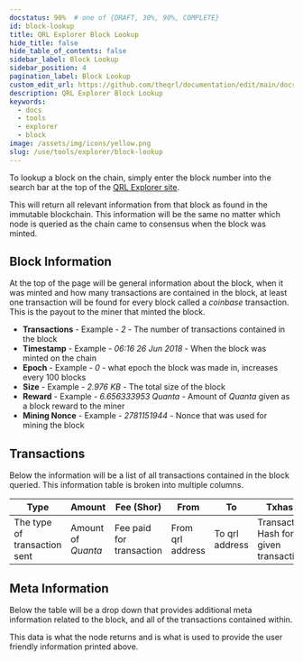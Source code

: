 ```yaml
---
docstatus: 90%  # one of {DRAFT, 30%, 90%, COMPLETE}
id: block-lookup
title: QRL Explorer Block Lookup
hide_title: false
hide_table_of_contents: false
sidebar_label: Block Lookup
sidebar_position: 4
pagination_label: Block Lookup
custom_edit_url: https://github.com/theqrl/documentation/edit/main/docs/Use/Tools/explorer/block-lookup.md
description: QRL Explorer Block Lookup
keywords:
  - docs
  - tools
  - explorer
  - block
image: /assets/img/icons/yellow.png
slug: /use/tools/explorer/block-lookup
---
```


To lookup a block on the chain, simply enter the block number into the search bar at the top of the [QRL Explorer site](https://explorer.theqrl.org). 

This will return all relevant information from that block as found in the immutable blockchain. This information will be the same no matter which node is queried as the chain came to consensus when the block was minted.


## Block Information

At the top of the page will be general information about the block, when it was minted and how many transactions are contained in the block, at least one transaction will be found for every block called a *coinbase* transaction. This is the payout to the miner that minted the block.

- **Transactions** - Example - *2* - The number of transactions contained in the block
- **Timestamp** - Example - *06:16 26 Jun 2018* - When the block was minted on the chain
- **Epoch** - Example - *0* - what epoch the block was made in, increases every 100 blocks
- **Size** - Example - *2.976 KB* - The total size of the block
- **Reward** - Example - *6.656333953 Quanta* - Amount of $Quanta$ given as a block reward to the miner
- **Mining Nonce** - Example - *2781151944* - Nonce that was used for mining the block


## Transactions

Below the information will be a list of all transactions contained in the block queried. This information table is broken into multiple columns.


| Type | Amount | Fee (Shor) | From | To | Txhash |
|---|---|---|---|---|---|
| The type of transaction sent | Amount of $Quanta$ | Fee paid for transaction | From qrl address | To qrl address | Transaction Hash for given transaction |


## Meta Information

Below the table will be a drop down that provides additional meta information related to the block, and all of the transactions contained within. 

This data is what the node returns and is what is used to provide the user friendly information printed above.